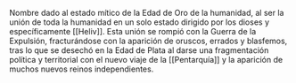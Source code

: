 Nombre dado al estado mítico de la Edad de Oro de la humanidad, al ser la unión de toda la humanidad en un solo estado dirigido por los dioses y específicamente [[Heliv]]. Esta unión se rompió con la Guerra de la Expulsión, fracturándose con la aparición de oruscos, errados y blasfemos, tras lo que se desechó en la Edad de Plata al darse una fragmentación política y territorial con el nuevo viaje de la [[Pentarquía]] y la aparición de muchos nuevos reinos independientes.